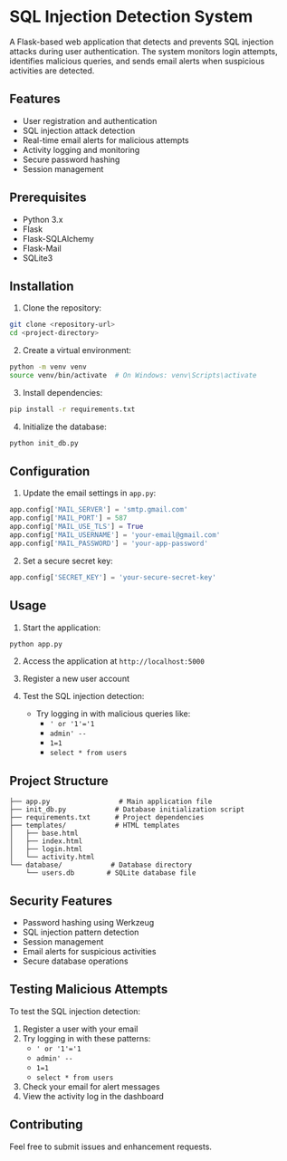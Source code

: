 # SQL Injection Detection System

A Flask-based web application that detects and prevents SQL injection attacks during user authentication. The system monitors login attempts, identifies malicious queries, and sends email alerts when suspicious activities are detected.

## Features

- User registration and authentication
- SQL injection attack detection
- Real-time email alerts for malicious attempts
- Activity logging and monitoring
- Secure password hashing
- Session management

## Prerequisites

- Python 3.x
- Flask
- Flask-SQLAlchemy
- Flask-Mail
- SQLite3

## Installation

1. Clone the repository:
```bash
git clone <repository-url>
cd <project-directory>
```

2. Create a virtual environment:
```bash
python -m venv venv
source venv/bin/activate  # On Windows: venv\Scripts\activate
```

3. Install dependencies:
```bash
pip install -r requirements.txt
```

4. Initialize the database:
```bash
python init_db.py
```

## Configuration

1. Update the email settings in `app.py`:
```python
app.config['MAIL_SERVER'] = 'smtp.gmail.com'
app.config['MAIL_PORT'] = 587
app.config['MAIL_USE_TLS'] = True
app.config['MAIL_USERNAME'] = 'your-email@gmail.com'
app.config['MAIL_PASSWORD'] = 'your-app-password'
```

2. Set a secure secret key:
```python
app.config['SECRET_KEY'] = 'your-secure-secret-key'
```

## Usage

1. Start the application:
```bash
python app.py
```

2. Access the application at `http://localhost:5000`

3. Register a new user account

4. Test the SQL injection detection:
   - Try logging in with malicious queries like:
     - `' or '1'='1`
     - `admin' --`
     - `1=1`
     - `select * from users`

## Project Structure

```
├── app.py                 # Main application file
├── init_db.py            # Database initialization script
├── requirements.txt      # Project dependencies
├── templates/            # HTML templates
│   ├── base.html
│   ├── index.html
│   ├── login.html
│   └── activity.html
└── database/            # Database directory
    └── users.db        # SQLite database file
```

## Security Features

- Password hashing using Werkzeug
- SQL injection pattern detection
- Session management
- Email alerts for suspicious activities
- Secure database operations

## Testing Malicious Attempts

To test the SQL injection detection:
1. Register a user with your email
2. Try logging in with these patterns:
   - `' or '1'='1`
   - `admin' --`
   - `1=1`
   - `select * from users`
3. Check your email for alert messages
4. View the activity log in the dashboard

## Contributing

Feel free to submit issues and enhancement requests.
